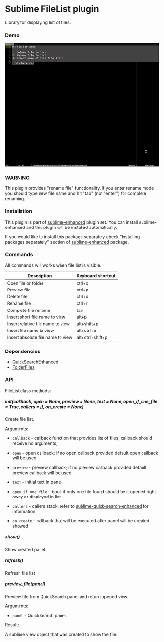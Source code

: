 # Sublime FileList plugin

Library for displaying list of files.


### Demo

![Demo](https://github.com/shagabutdinov/sublime-enhanced-demos/raw/master/file_list.gif "Demo")


### WARNING

This plugin provides "rename file" functionality. If you enter rename mode you
should type new file name and hit "tab" (not "enter") for complete renaming.

### Installation

This plugin is part of [sublime-enhanced](http://github.com/shagabutdinov/sublime-enhanced)
plugin set. You can install sublime-enhanced and this plugin will be installed
automatically.

If you would like to install this package separately check "Installing packages
separately" section of [sublime-enhanced](http://github.com/shagabutdinov/sublime-enhanced)
package.


### Commands

All commands will works when file list is visible.

| Description                       | Keyboard shortcut |
|-----------------------------------|-------------------|
| Open file or folder               | ctrl+o            |
| Preview file                      | ctrl+p            |
| Delete file                       | ctrl+d            |
| Rename file                       | ctrl+r            |
| Complete file rename              | tab               |
| Insert short file name to view    | alt+p             |
| Insert relative file name to view | alt+shift+p       |
| Insert file name to view          | alt+ctrl+p        |
| Insert absolute file name to view | alt+ctrl+shift+p  |


### Dependencies

* [QuickSearchEnhanced](https://github.com/shagabutdinov/sublime-quick-search-enhanced)
* [FolderFiles](https://github.com/shagabutdinov/sublime-folder-files)


### API

FileList class methods:


##### __init__(callback, open = None, preview = None, text = None, open_if_one_file = True, callers = [], on_create = None)

Create file list.

Arguments:

  - `callback` - callback function that provides list of files; callback should
    receive no arguments;

  - `open` - open callback; if no open callback provided default open callback will
    be used

  - `preview` - preview callback; if no preview callback provided default preview
    callback will be used

  - `text` - initial text in panel

  - `open_if_one_file` - bool; if only one file found should be it opened right away
    or displayed in list

  - `callers` - callers stack; refer to [sublime-quick-search-enhanced](htt://github.com/shagabutdinov/sublime-quick-search-enhanced)
    for information

  - `on_create` - callback that will be executed after panel will be created showed


##### show()

Show created panel.


##### refresh()

Refresh file list


##### preview_file(panel)

Preview file from QuickSearch panel and return opened view.

Arguments:

  - `panel` - QuickSearch panel.

Result:

  A sublime view object that was created to show the file.